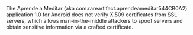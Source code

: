 The Aprende a Meditar (aka com.rareartifact.aprendeameditar544CB0A2) application 1.0 for Android does not verify X.509 certificates from SSL servers, which allows man-in-the-middle attackers to spoof servers and obtain sensitive information via a crafted certificate.